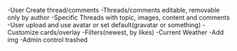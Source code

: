 -User Create thread/comments
-Threads/comments editable, removable only by author
-Specific Threads with topic, images, content and comments
-User upload and use avatar or set default(gravatar or something)
-Customize cards/overlay
-Filters(newest, by likes)
-Current Weather
-Add img
-Admin control trashed